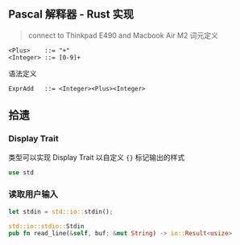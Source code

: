 ## Pascal 解释器 - Rust 实现
> connect to Thinkpad E490 and Macbook Air M2
词元定义

```
<Plus>    ::= "+"
<Integer> ::= [0-9]+
```

语法定义

```
ExprAdd   ::= <Integer><Plus><Integer>
```



## 拾遗

### Display Trait

类型可以实现 Display Trait 以自定义 `{}` 标记输出的样式

```rust
use std
```

### 读取用户输入

```rust
let stdin = std::io::stdin();

std::io::stdio::Stdin
pub fn read_line(&self, buf: &mut String) -> io::Result<usize>
```


